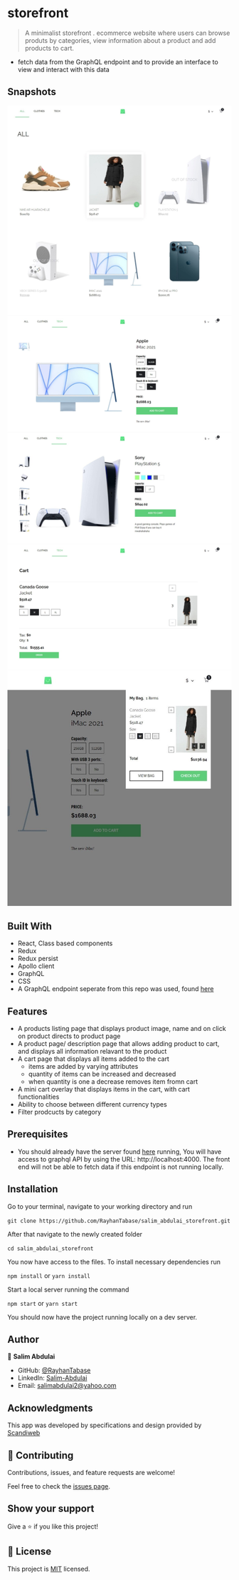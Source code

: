 # storefront
> A minimalist storefront . ecommerce website where users can browse produts by categories, view information about a product and add products to cart.
 - fetch data from the GraphQL endpoint and to provide an interface to view and interact with this data

## Snapshots
![preview](./snapshots/pl.jpeg)
![preview](./snapshots/desc1.jpeg)
![preview](./snapshots/desc2.jpeg)
![preview](./snapshots/cart.jpeg)
![preview](./snapshots/overlay.jpeg)


## Built With
- React, Class based components
- Redux
- Redux persist
- Apollo client
- GraphQL
- CSS
- A GraphQL endpoint seperate from this repo was used, found [here](https://github.com/scandiweb/junior-react-endpoint)

## Features
- A products listing page that displays product image, name and on click on product directs to product page
- A product page/ description page that allows adding product to cart, and displays all information relavant to the product
- A cart page that displays all items added to the cart
    - items are added by varying attributes
    - quantity of items can be increased and decreased
    - when quantity is one a decrease removes item fromn cart
- A mini cart overlay that displays items in the cart, with cart functionalities
- Ability to choose between different currency types
- Filter prodcucts by category 

## Prerequisites
- You should already have the server found [here](https://github.com/scandiweb/junior-react-endpoint) running, You will have access to graphql API by using the URL: http://localhost:4000. The front end will not be able to fetch data if this endpoint is not running locally.

## Installation

Go to your terminal, navigate to your working directory and run

`git clone https://github.com/RayhanTabase/salim_abdulai_storefront.git`

After that navigate to the newly created folder

`cd salim_abdulai_storefront`

You now have access to the files.
To install necessary dependencies run

`npm install` or `yarn install`

Start a local server running the command

`npm start` or `yarn start`

You should now have the project running locally on a dev server.

## Author

👤 **Salim Abdulai**

- GitHub: [@RayhanTabase](https://github.com/RayhanTabase)
- LinkedIn: [Salim-Abdulai](https://linkedin.com/in/salimabdulai)
- Email: salimabdulai2@yahoo.com

## Acknowledgments

This app was developed by specifications and design provided by  [Scandiweb]('https://scandiweb.com')

## 🤝 Contributing

Contributions, issues, and feature requests are welcome!

Feel free to check the [issues page](../../issues/).

## Show your support

Give a ⭐️ if you like this project!

## 📝 License

This project is [MIT](./MIT.md) licensed.
